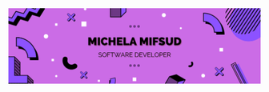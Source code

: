 <img src="https://raw.githubusercontent.com/micmif/micmif/master/github banner.png" alt="Banner that says Michela Mifsud - Software Developer">
